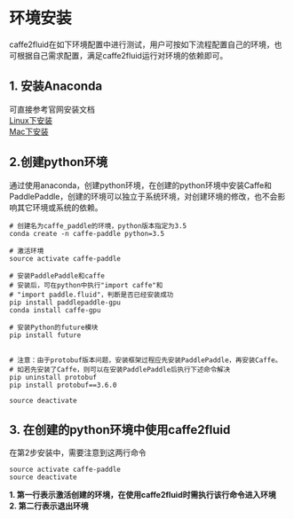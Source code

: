 # 环境安装
caffe2fluid在如下环境配置中进行测试，用户可按如下流程配置自己的环境，也可根据自己需求配置，满足caffe2fluid运行对环境的依赖即可。

## 1. 安装Anaconda
可直接参考官网安装文档  
[Linux下安装](https://docs.anaconda.com/anaconda/install/linux/)  
[Mac下安装](https://docs.anaconda.com/anaconda/install/mac-os/)

## 2.创建python环境
通过使用anaconda，创建python环境，在创建的python环境中安装Caffe和PaddlePaddle，创建的环境可以独立于系统环境，对创建环境的修改，也不会影响其它环境或系统的依赖。
```shell
# 创建名为caffe_paddle的环境，python版本指定为3.5
conda create -n caffe-paddle python=3.5

# 激活环境
source activate caffe-paddle

# 安装PaddlePaddle和caffe
# 安装后，可在python中执行"import caffe"和
# "import paddle.fluid"，判断是否已经安装成功
pip install paddlepaddle-gpu
conda install caffe-gpu

# 安装Python的future模块
pip install future


# 注意：由于protobuf版本问题，安装框架过程应先安装PaddlePaddle，再安装Caffe。
# 如若先安装了Caffe，则可以在安装PaddlePaddle后执行下述命令解决
pip uninstall protobuf
pip install protobuf==3.6.0

source deactivate
```

## 3. 在创建的python环境中使用caffe2fluid
在第2步安装中，需要注意到这两行命令
```shell
source activate caffe-paddle
source deactivate
```
**1. 第一行表示激活创建的环境，在使用caffe2fluid时需执行该行命令进入环境**  
**2. 第二行表示退出环境**

